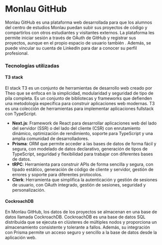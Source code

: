 # Monlau GitHub
Monlau GitHub es una plataforma web desarrollada para que los alumnos del centro de estudios Monlau puedan subir sus proyectos de código y compartirlos con otros estudiantes y visitantes externos. La plataforma les permite iniciar sesión a través de OAuth de GitHub y registrar sus proyectos, aunque en el propio espacio de usuario también . Además, se puede vincular su cuenta de LinkedIn para dar a conocer su perfil profesional.

### Tecnologías utilizadas

#### T3 stack

El stack T3 es un conjunto de herramientas de desarrollo web creado por Theo que se enfoca en la simplicidad, modularidad y seguridad de tipo de pila completa. Es un conjunto de bibliotecas y frameworks que defienden una metodología específica para construir aplicaciones web modernas. T3 es una colección de herramientas para implementar aplicaciones fullstack con TypeScript.


- **Next.js**: Framework de React para desarrollar aplicaciones web del lado del servidor (SSR) o del lado del cliente (CSR) con enrutamiento dinámico, optimización de rendimiento, soporte para TypeScript y una amplia comunidad de desarrolladores.
- **Prisma**: ORM que permite acceder a las bases de datos de forma fácil y segura, con modelado de datos declarativo, generación de tipos de TypeScript, seguridad y flexibilidad para trabajar con diferentes bases de datos.
- **tRPC**: Herramienta para construir APIs de forma sencilla y segura, con tipado estático, generación de código de cliente y servidor, gestión de errores y soporte para diferentes protocolos.
- **Clerk**: Herramienta que simplifica la autenticación y gestión de sesiones de usuario, con OAuth integrado, gestión de sesiones, seguridad y personalización.

#### CockroachDB

En Monlau GitHub, los datos de los proyectos se almacenan en una base de datos llamada CockroachDB. CockroachDB es una base de datos SQL distribuida que se ejecuta en clústeres de múltiples nodos y proporciona un almacenamiento consistente y tolerante a fallos. Además, su integración con Prisma permite un acceso seguro y sencillo a la base de datos desde la aplicación web.
